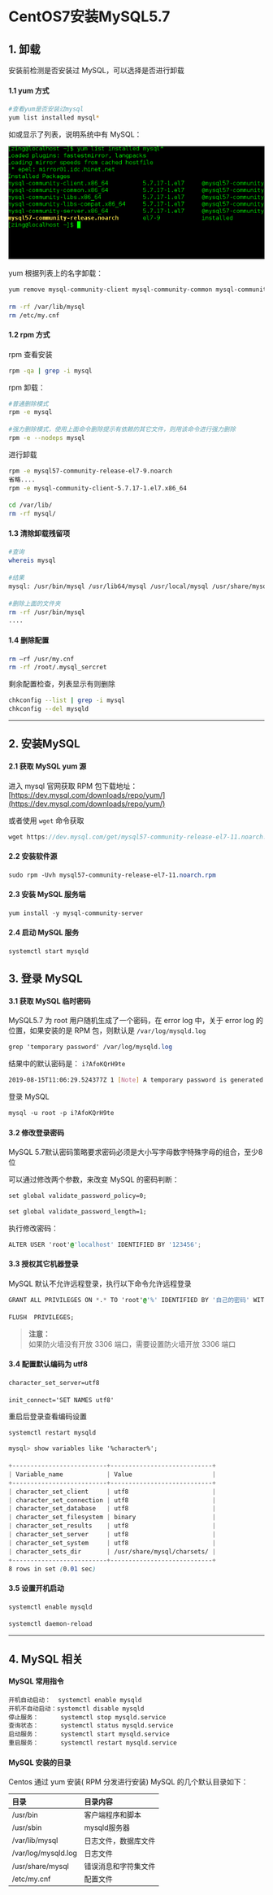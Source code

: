 # CentOS7安装MySQL5.7

## 1. 卸载

安装前检测是否安装过 MySQL，可以选择是否进行卸载

#### 1.1 yum 方式

```bash
#查看yum是否安装过mysql
yum list installed mysql*
```

如或显示了列表，说明系统中有 MySQL：

![image](../../../images/CentOS/01.png)

yum 根据列表上的名字卸载：

```bash
yum remove mysql-community-client mysql-community-common mysql-community-libs mysql-community-libs-compat mysql-community-server mysql57-community-release

rm -rf /var/lib/mysql  
rm /etc/my.cnf
```

#### 1.2 rpm 方式

rpm 查看安装

```bash
rpm -qa | grep -i mysql
```

rpm 卸载：

```bash
#普通删除模式
rpm -e mysql

#强力删除模式，使用上面命令删除提示有依赖的其它文件，则用该命令进行强力删除
rpm -e --nodeps mysql
```

进行卸载

```bash
rpm -e mysql57-community-release-el7-9.noarch
省略....
rpm -e mysql-community-client-5.7.17-1.el7.x86_64

cd /var/lib/  
rm -rf mysql/
```

#### 1.3 清除卸载残留项

```bash
#查询
whereis mysql

#结果
mysql: /usr/bin/mysql /usr/lib64/mysql /usr/local/mysql /usr/share/mysql /usr/share/man/man1/mysql.1.gz

#删除上面的文件夹
rm -rf /usr/bin/mysql
....
```

#### 1.4 删除配置

```bash
rm –rf /usr/my.cnf
rm -rf /root/.mysql_sercret
```

剩余配置检查，列表显示有则删除

```bash
chkconfig --list | grep -i mysql
chkconfig --del mysqld
```

---

## 2. 安装MySQL

#### 2.1 获取 MySQL yum 源

进入 mysql 官网获取 RPM 包下载地址：[https://dev.mysql.com/downloads/repo/yum/](https://dev.mysql.com/downloads/repo/yum/)

或者使用 `wget` 命令获取

```h
wget https://dev.mysql.com/get/mysql57-community-release-el7-11.noarch.rpm
```

#### 2.2 安装软件源

```css
sudo rpm -Uvh mysql57-community-release-el7-11.noarch.rpm
```

#### 2.3 安装 MySQL 服务端

```css
yum install -y mysql-community-server
```

#### 2.4 启动 MySQL 服务

```css
systemctl start mysqld
```

## 3. 登录 MySQL

#### 3.1 获取 MySQL 临时密码

MySQL5.7 为 root 用户随机生成了一个密码，在 error log 中，关于 error log 的位置，如果安装的是 RPM 包，则默认是 `/var/log/mysqld.log`

```css
grep 'temporary password' /var/log/mysqld.log
```

结果中的默认密码是： `i?AfoKQrH9te`

```bash
2019-08-15T11:06:29.524377Z 1 [Note] A temporary password is generated for root@localhost: i?AfoKQrH9te
```

登录 MySQL

```css
mysql -u root -p i?AfoKQrH9te
```

#### 3.2 修改登录密码

MySQL 5.7默认密码策略要求密码必须是大小写字母数字特殊字母的组合，至少8位

可以通过修改两个参数，来改变 MySQL 的密码判断：

```css
set global validate_password_policy=0;
```

```css
set global validate_password_length=1;
```

执行修改密码：

```css
ALTER USER 'root'@'localhost' IDENTIFIED BY '123456';
```

#### 3.3 授权其它机器登录

MySQL 默认不允许远程登录，执行以下命令允许远程登录

```css
GRANT ALL PRIVILEGES ON *.* TO 'root'@'%' IDENTIFIED BY '自己的密码' WITH GRANT OPTION;

FLUSH  PRIVILEGES;
```

> **注意：**  
> 如果防火墙没有开放 3306 端口，需要设置防火墙开放 3306 端口

#### 3.4 配置默认编码为 utf8

```css
character_set_server=utf8

init_connect='SET NAMES utf8'
```

重启后登录查看编码设置

```css
systemctl restart mysqld
```

```css
mysql> show variables like '%character%';

+--------------------------+----------------------------+
| Variable_name            | Value                      |
+--------------------------+----------------------------+
| character_set_client     | utf8                       |
| character_set_connection | utf8                       |
| character_set_database   | utf8                       |
| character_set_filesystem | binary                     |
| character_set_results    | utf8                       |
| character_set_server     | utf8                       |
| character_set_system     | utf8                       |
| character_sets_dir       | /usr/share/mysql/charsets/ |
+--------------------------+----------------------------+
8 rows in set (0.01 sec)
```

#### 3.5 设置开机启动

```css
systemctl enable mysqld

systemctl daemon-reload
```

---

## 4. MySQL 相关

#### MySQL 常用指令

```bash
开机自动启动：  systemctl enable mysqld
开机不自动启动：systemctl disable mysqld
停止服务：      systemctl stop mysqld.service
查询状态：      systemctl status mysqld.service
启动服务：      systemctl start mysqld.service
重启服务：      systemctl restart mysqld.service
```

#### MySQL 安装的目录

Centos 通过 yum 安装( RPM 分发进行安装) MySQL 的几个默认目录如下：

| 目录 | 目录内容 |
| :------------- |:-------------|
| /usr/bin | 客户端程序和脚本 |
| /usr/sbin | mysqld服务器 |
| /var/lib/mysql | 日志文件，数据库文件 |
| /var/log/mysqld.log | 日志文件 |
| /usr/share/mysql | 错误消息和字符集文件 |
| /etc/my.cnf | 配置文件 |






